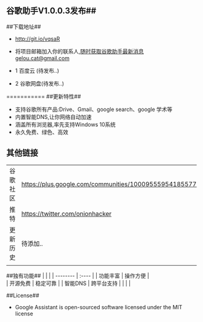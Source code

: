 ## 谷歌助手V1.0.0.3发布##
##下载地址##
- http://git.io/vqsaR

- 将项目邮箱加入你的联系人,随时获取谷歌助手最新消息gelou.cat@gmail.com
- 1 百度云 (待发布..)
- 2 谷歌网盘(待发布..)

===========
##更新特性##

- 支持谷歌所有产品:Drive、Gmail、google search、google 学术等
- 内置智能DNS,让你网络自动加速
- 涵盖所有浏览器,率先支持Windows 10系统
- 永久免费、绿色、高效

## 其他链接
|    |   |
| --------   | :----  |
| 谷歌社区 | https://plus.google.com/communities/100095559541855774106 |
| 推特 | https://twitter.com/onionhacker |
| 更新历史| 待添加.. |
|    |   |

##独有功能##
|    |   |
| --------   | :----  |
| 功能丰富  | 操作方便  |  
| 开源免费 | 稳定可靠 | 
| 智能DNS | 跨平台支持  |
|    |   |

##License##

- Google Assistant is open-sourced software licensed under the MIT license

